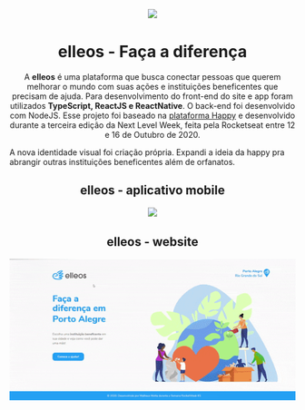 <p align="center">
  <img width="460" src="https://i.imgur.com/NR58Ooa.jpg">
</p>
<h1 align="center">elleos - Faça a diferença</h1>
<p align="center">A <strong>elleos</strong> é uma plataforma que busca conectar pessoas que querem melhorar o mundo com suas ações e instituições beneficentes que precisam de ajuda. 
Para desenvolvimento do front-end do site e app foram utilizados <strong>TypeScript, ReactJS e ReactNative</strong>. O back-end foi desenvolvido com NodeJS.
Esse projeto foi baseado na <a href="https://github.com/rocketseat-education/nlw-03-omnistack">plataforma Happy</a> e desenvolvido durante a terceira edição da Next Level Week, feita pela Rocketseat entre 12 e 16 de Outubro de 2020. </p>

<p>
A nova identidade visual foi criação própria. Expandi a ideia da happy pra abrangir outras instituições beneficentes além de orfanatos.</p>

<h2 align="center">elleos - aplicativo mobile</h2>

<p align="center">
  <img src="https://github.com/mottamatheus/elleos/blob/master/resources/images/app.gif">
</p>

<h2 align="center">elleos - website</h2>

<p align="center">
  <img src="https://github.com/mottamatheus/elleos/blob/master/resources/images/web.gif">
</p>
